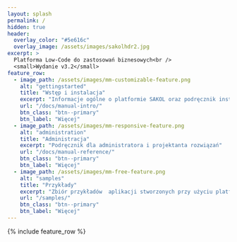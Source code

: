 ```yaml
---
layout: splash
permalink: /
hidden: true
header:
  overlay_color: "#5e616c"
  overlay_image: /assets/images/sakolhdr2.jpg
excerpt: >
  Platforma Low-Code do zastosowań biznesowych<br />
  <small>Wydanie v3.2</small>
feature_row:
  - image_path: /assets/images/mm-customizable-feature.png
    alt: "gettingstarted"
    title: "Wstęp i instalacja"
    excerpt: "Informacje ogólne o platformie SAKOL oraz podręcznik instalacji systemu"
    url: "/docs/manual-intro/"
    btn_class: "btn--primary"
    btn_label: "Więcej"
  - image_path: /assets/images/mm-responsive-feature.png
    alt: "administration"
    title: "Administracja"
    excerpt: "Podręcznik dla administratora i projektanta rozwiązań"
    url: "/docs/manual-reference/"
    btn_class: "btn--primary"
    btn_label: "Więcej"
  - image_path: /assets/images/mm-free-feature.png
    alt: "samples"
    title: "Przykłady"
    excerpt: "Zbiór przykładów  aplikacji stworzonych przy użyciu platformy SAKOL"
    url: "/samples/"
    btn_class: "btn--primary"
    btn_label: "Więcej"
---
```

{% include feature_row %}
